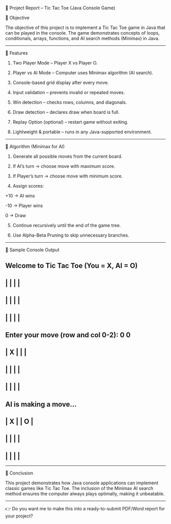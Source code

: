 📝 Project Report – Tic Tac Toe (Java Console Game)

🔹 Objective

The objective of this project is to implement a Tic Tac Toe game in Java that can be played in the console. The game demonstrates concepts of loops, conditionals, arrays, functions, and AI search methods (Minimax) in Java.


---

🔹 Features

1. Two Player Mode – Player X vs Player O.


2. Player vs AI Mode – Computer uses Minimax algorithm (AI search).


3. Console-based grid display after every move.


4. Input validation – prevents invalid or repeated moves.


5. Win detection – checks rows, columns, and diagonals.


6. Draw detection – declares draw when board is full.


7. Replay Option (optional) – restart game without exiting.


8. Lightweight & portable – runs in any Java-supported environment.




---

🔹 Algorithm (Minimax for AI)

1. Generate all possible moves from the current board.


2. If AI’s turn → choose move with maximum score.


3. If Player’s turn → choose move with minimum score.


4. Assign scores:

+10 → AI wins

-10 → Player wins

0 → Draw



5. Continue recursively until the end of the game tree.


6. Use Alpha-Beta Pruning to skip unnecessary branches.




---

🔹 Sample Console Output

Welcome to Tic Tac Toe (You = X, AI = O)
-------------
|   |   |   | 
-------------
|   |   |   | 
-------------
|   |   |   | 
-------------
Enter your move (row and col 0-2): 0 0
-------------
| X |   |   | 
-------------
|   |   |   | 
-------------
|   |   |   | 
-------------
AI is making a move...
-------------
| X |   | O | 
-------------
|   |   |   | 
-------------
|   |   |   | 
-------------


---

🔹 Conclusion

This project demonstrates how Java console applications can implement classic games like Tic Tac Toe. The inclusion of the Minimax AI search method ensures the computer always plays optimally, making it unbeatable.


---

👉 Do you want me to make this into a ready-to-submit PDF/Word report for your project?

